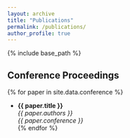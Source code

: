 ```yaml
---
layout: archive
title: "Publications"
permalink: /publications/
author_profile: true
---
```


{% include base_path %}

## Conference Proceedings

{% for paper in site.data.conference %}
- **{{ paper.title }}**  
  *{{ paper.authors }}*  
  _{{ paper.conference }}_  
{% endfor %}
